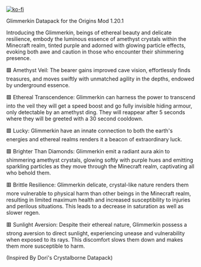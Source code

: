 [![ko-fi](https://ko-fi.com/img/githubbutton_sm.svg)](https://ko-fi.com/B0B4UF8FN)

Glimmerkin Datapack for the Origins Mod 1.20.1

Introducing the Glimmerkin, beings of ethereal beauty and delicate resilience, embody the luminous essence of amethyst crystals within the Minecraft realm, tinted purple and adorned with glowing particle effects, evoking both awe and caution in those who encounter their shimmering presence.

🟩 ﻿Amethyst Veil: The bearer gains improved cave vision, effortlessly finds treasures, and moves swiftly with unmatched agility in the depths, endowed by underground essence.

🟩 Ethereal Transcendence: Glimmerkin can harness the power to transcend into the veil they will get a speed boost and go fully invisible hiding armour, only detectable by an amethyst ding. They will reappear after 5 seconds where they will be greeted with a 30 second cooldown.

🟩 Lucky: Glimmerkin have an innate connection to both the earth's energies and ethereal realms renders it a beacon of extraordinary luck.

🟪 Brighter Than Diamonds: Glimmerkin emit a radiant aura akin to shimmering amethyst crystals, glowing softly with purple hues and emitting sparkling particles as they move through the Minecraft realm, captivating all who behold them.

🟥 Brittle Resilience: Glimmerkin delicate, crystal-like nature renders them more vulnerable to physical harm than other beings in the Minecraft realm, resulting in limited maximum health and increased susceptibility to injuries and perilous situations. This leads to a decrease in saturation as well as slower regen.

🟥 Sunlight Aversion: Despite their ethereal nature, Glimmerkin possess a strong aversion to direct sunlight, experiencing unease and vulnerability when exposed to its rays. This discomfort slows them down and makes them more susceptible to harm.

(Inspired By Dori's Crystalborne Datapack)
